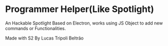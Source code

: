 # Programmer Helper(Like Spotlight)

An Hackable Spotlight Based on Electron, works using JS Object to add new commands or Functionalities.

Made with S2 By Lucas Tripoli Beltrão
